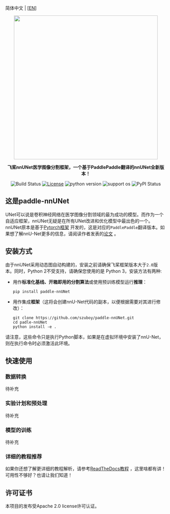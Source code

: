 简体中文 | [[EN](https://github.com/szuboy/paddle-nnUNet/blob/master/README_EN.md)]

<div align="center">

<p align="center">
    <img src="https://github.com/szuboy/paddle-nnUNet/blob/master/paddlennunet.png?raw=true" align="middle" width="450"/>
</p>

**飞桨nnUNet医学图像分割框架，一个基于PaddlePaddle翻译的nnUNet全新版本！**

![Build Status](https://github.com/szuboy/paddle-nnUNet/actions/workflows/python-package.yml/badge.svg)
[![License](https://img.shields.io/badge/license-Apache%202-blue.svg)](LICENSE)
![python version](https://img.shields.io/badge/python-3.0+-orange.svg)
![support os](https://img.shields.io/badge/os-linux%2C%20win%2C%20mac-yellow.svg)
![PyPI Status](https://img.shields.io/pypi/dm/paddle-nnunet?color=9cf)
</div>

## 这是paddle-nnUNet

UNet可以说是卷积神经网络在医学图像分割领域的最为成功的模型。而作为一个自适应框架，nnUNet无疑是在所有UNet改进和优化模型中最出色的一个。nnUNet原本是基于[Pytorch框架](https://github.com/MIC-DKFZ/nnUNet) 开发的，这是对应的`PaddlePaddle`翻译版本。如果想了解nnU-Net更多的信息，请阅读作者发表的[论文](https://www.nature.com/articles/s41592-020-01008-z) 。

## 安装方式

由于nnUNet采用动态图自动构建的，安装之前请确保飞桨框架版本大于`2.0`版本。同时，Python 2不受支持，请确保您使用的是 Python 3，安装方法有两种:

* 用作**标准化基线、开箱即用的分割算法**或使用预训练模型运行**推理**：

    ```
    pip install paddle-nnUNet
    ```

* 用作集成**框架**（这将会创建nnU-Net代码的副本，以便根据需要对其进行修改）：

    ```
    git clone https://github.com/szuboy/paddle-nnUNet.git
    cd padle-nnUNet
    python install -e .
    ```

请注意，这些命令只是执行Python脚本，如果是在虚拟环境中安装了nnU-Net，则在执行命令时必须激活此环境。


## 快速使用

### 数据转换

待补充

### 实验计划和预处理

待补充

### 模型的训练

待补充

### 详细的教程推荐

如果你还想了解更详细的教程解析，请参考[ReadTheDocs教程](https://paddle-nnunet.readthedocs.io/) ，这里啥都有讲！可用性不够好？也请让我们知道！

## 许可证书
本项目的发布受Apache 2.0 license许可认证。
